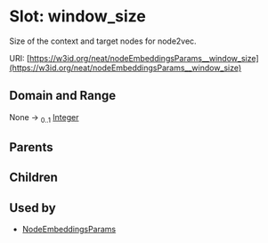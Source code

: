
# Slot: window_size


Size of the context and target nodes for node2vec.

URI: [https://w3id.org/neat/nodeEmbeddingsParams__window_size](https://w3id.org/neat/nodeEmbeddingsParams__window_size)


## Domain and Range

None &#8594;  <sub>0..1</sub> [Integer](types/Integer.md)

## Parents


## Children


## Used by

 * [NodeEmbeddingsParams](NodeEmbeddingsParams.md)
